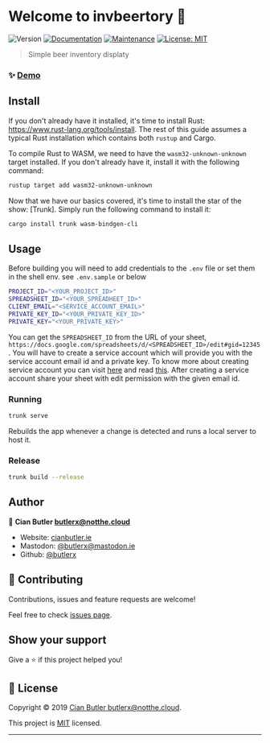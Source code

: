 # Welcome to invbeertory 👋

![Version](https://img.shields.io/badge/version-0.1.0-blue.svg?cacheSeconds=2592000)
[![Documentation](https://img.shields.io/badge/documentation-yes-brightgreen.svg)](https://github.com/butlerx/invbeertory#readme)
[![Maintenance](https://img.shields.io/badge/Maintained%3F-yes-green.svg)](https://github.com/butlerx/invbeertory/graphs/commit-activity)
[![License: MIT](https://img.shields.io/github/license/butlerx/invbeertory)](https://github.com/butlerx/invbeertory/blob/master/LICENSE)

> Simple beer inventory displaty

### ✨ [Demo](beer.notthe.cloud)

## Install

If you don't already have it installed, it's time to install Rust:
<https://www.rust-lang.org/tools/install>. The rest of this guide assumes a
typical Rust installation which contains both `rustup` and Cargo.

To compile Rust to WASM, we need to have the `wasm32-unknown-unknown` target
installed. If you don't already have it, install it with the following command:

```bash
rustup target add wasm32-unknown-unknown
```

Now that we have our basics covered, it's time to install the star of the show:
[Trunk]. Simply run the following command to install it:

```bash
cargo install trunk wasm-bindgen-cli
```

## Usage

Before building you will need to add credentials to the `.env` file or set them
in the shell env. see `.env.sample` or below

```sh
PROJECT_ID="<YOUR_PROJECT_ID>"
SPREADSHEET_ID="<YOUR_SPREADHEET_ID>"
CLIENT_EMAIL="<SERVICE_ACCOUNT_EMAIL>"
PRIVATE_KEY_ID="<YOUR_PRIVATE_KEY_ID>"
PRIVATE_KEY="<YOUR_PRIVATE_KEY>"
```

You can get the `SPREADSHEET_ID` from the URL of your sheet,
`https://docs.google.com/spreadsheets/d/<SPREADSHEET_ID>/edit#gid=12345`. You
will have to create a service account which will provide you with the service
account email id and a private key. To know more about creating service account
you can visit [here](https://support.google.com/a/answer/7378726?hl=en) and read
[this](https://www.twilio.com/blog/2017/03/google-spreadsheets-and-javascriptnode-js.html).
After creating a service account share your sheet with edit permission with the
given email id.

### Running

```bash
trunk serve
```

Rebuilds the app whenever a change is detected and runs a local server to host
it.

### Release

```bash
trunk build --release
```

## Author

👤 **Cian Butler <butlerx@notthe.cloud>**

- Website: [cianbutler.ie](https://cianbutler.ie)
- Mastodon: [@butlerx@mastodon.ie](https://mastodon.ie/@butlerx)
- Github: [@butlerx](https://github.com/butlerx)

## 🤝 Contributing

Contributions, issues and feature requests are welcome!

Feel free to check [issues page](https://github.com/butlerx/invbeertory/issues).

## Show your support

Give a ⭐️ if this project helped you!

## 📝 License

Copyright © 2019
[Cian Butler <butlerx@notthe.cloud>](https://github.com/butlerx).

This project is
[MIT](https://github.com/butlerx/invbeertory/blob/master/LICENSE) licensed.

---
